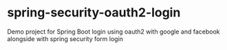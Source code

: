 # spring-security-oauth2-login
Demo project for Spring Boot login using oauth2 with google and facebook alongside with spring security form login
